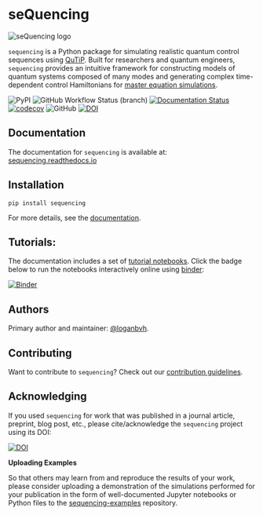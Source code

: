 # seQuencing

![seQuencing logo](docs/source/images/sequencing-logo.svg)

``sequencing`` is a Python package for simulating realistic quantum control sequences using [QuTiP](http://qutip.org/docs/latest/index.html). Built for researchers and quantum engineers, ``sequencing`` provides an intuitive framework for constructing models of quantum systems
composed of many modes and generating complex time-dependent control Hamiltonians
for [master equation simulations](http://qutip.org/docs/latest/guide/dynamics/dynamics-master.html).

![PyPI](https://img.shields.io/pypi/v/sequencing) ![GitHub Workflow Status (branch)](https://img.shields.io/github/workflow/status/sequencing-dev/sequencing/lint-and-test/main) [![Documentation Status](https://readthedocs.org/projects/sequencing/badge/?version=latest)](https://sequencing.readthedocs.io/en/latest/?badge=latest) [![codecov](https://codecov.io/gh/sequencing-dev/sequencing/branch/main/graph/badge.svg?token=LLABAKBJ0C)](https://codecov.io/gh/sequencing-dev/sequencing) ![GitHub](https://img.shields.io/github/license/sequencing-dev/sequencing) [![DOI](https://zenodo.org/badge/334427937.svg)](https://zenodo.org/badge/latestdoi/334427937)

## Documentation

The documentation for `sequencing` is available at:
[sequencing.readthedocs.io](https://sequencing.readthedocs.io/)

## Installation

```
pip install sequencing
```

For more details, see the [documentation](https://sequencing.readthedocs.io/en/latest/installation.html).

## Tutorials:

The documentation includes a set of [tutorial notebooks](https://sequencing.readthedocs.io/en/latest/tutorials/tutorials.html). Click the badge below to run the notebooks interactively online using [binder](https://mybinder.org/):

[![Binder](https://mybinder.org/badge_logo.svg)](https://mybinder.org/v2/gh/sequencing-dev/sequencing/main?filepath=docs%2Fsource%2Fnotebooks)

## Authors

Primary author and maintainer: [@loganbvh](https://github.com/loganbvh/).

## Contributing

Want to contribute to `sequencing`? Check out our [contribution guidelines](CONTRIBUTING.md).

## Acknowledging

If you used `sequencing` for work that was published in a journal article, preprint, blog post, etc., please cite/acknowledge the `sequencing` project using its DOI:

[![DOI](https://zenodo.org/badge/334427937.svg)](https://zenodo.org/badge/latestdoi/334427937)

**Uploading Examples**

So that others may learn from and reproduce the results of your work, please consider uploading a demonstration of the simulations performed for your publication in the form of well-documented Jupyter notebooks or Python files to the [sequencing-examples](https://github.com/sequencing-dev/sequencing-examples) repository.